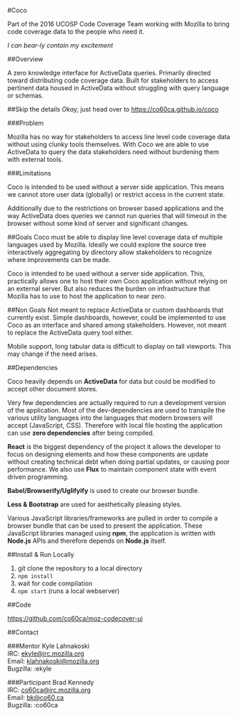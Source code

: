 #Coco


Part of the 2016 UCOSP Code Coverage Team working with Mozilla to bring code coverage data to the people who need it.

*I can bear-ly contain my excitement*

##Overview

A zero knowledge interface for ActiveData queries. Primarily directed toward distributing code coverage data. Built for stakeholders to access pertinent data housed in ActiveData without struggling with query language or schemas. 

##Skip the details
*Okay,* just head over to https://co60ca.github.io/coco

###Problem

Mozilla has no way for stakeholders to access line level code coverage data without using clunky tools themselves. With Coco we are able to use ActiveData to query the data stakeholders need without burdening them with external tools.

###Limitations

Coco is intended to be used without a server side application. This means we cannot store user data (globally) or restrict access in the current state.

Additionally due to the restrictions on browser based applications and the way ActiveData does queries we cannot run queries that will timeout in the browser without some kind of server and significant changes.

##Goals 
Coco must be able to display line level coverage data of multiple languages used by Mozilla. Ideally we could explore the source tree interactively aggregating by directory allow stakeholders to recognize where improvements can be made.

Coco is intended to be used without a server side application. This, practically allows one to host their own Coco application without relying on an external server. But also reduces the burden on infrastructure that Mozilla has to use to host the application to near zero.

##Non Goals
Not meant to replace ActiveData or custom dashboards that currently exist. Simple dashboards, however, could be implemented to use Coco as an interface and shared among stakeholders. However, not meant to replace the ActiveData query tool either. 

Mobile support, long tabular data is difficult to display on tall viewports. This may change if the need arises.

##Dependencies

Coco heavily depends on **ActiveData** for data but could be modified to accept other document stores.

Very few dependencies are actually required to run a development version of the application. Most of the dev-dependencies are used to transpile the various utility languages into the languages that modern browsers will accept (JavaScript, CSS). Therefore with local file hosting the application can use **zero dependencies** after being compiled.

**React** is the biggest dependency of the project it allows the developer to focus on designing elements and how these components are update without creating technical debt when doing partial updates, or causing poor performance. We also use **Flux** to maintain component state with event driven programming. 

**Babel/Browserify/Uglifyify** is used to create our browser bundle.

**Less & Bootstrap** are used for aesthetically pleasing styles.

Various JavaScript libraries/frameworks are pulled in order to compile a browser bundle that can be used to present the application. These JavaScript libraries managed using **npm**, the application is written with **Node.js** APIs and therefore depends on **Node.js** itself.

##Install & Run Locally

1. git clone the repository to a local directory
2. `npm install`
3. wait for code compilation
4. `npm start` (runs a local webserver)


##Code

https://github.com/co60ca/moz-codecover-ui

##Contact

###Mentor
Kyle Lahnakoski  
IRC: ekyle@irc.mozilla.org  
Email: klahnakoski@mozilla.org  
Bugzilla: :ekyle  

###Participant
Brad Kennedy  
IRC: co60ca@irc.mozilla.org  
Email: bk@co60.ca  
Bugzilla: :co60ca  
